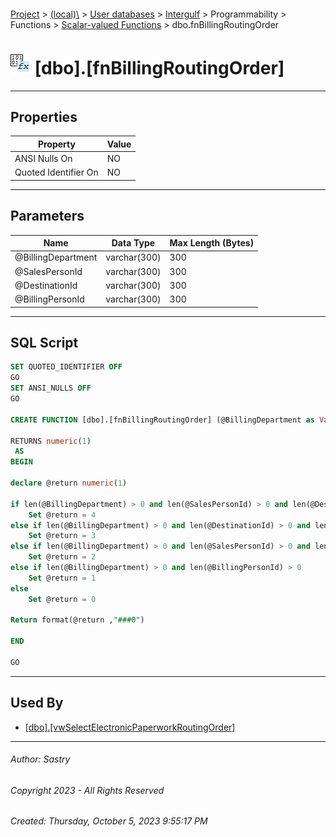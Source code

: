 #### 

[Project](../../../../../../index.md) > [(local)\\](../../../../../index.md) > [User databases](../../../../index.md) > [Intergulf](../../../index.md) > Programmability > Functions > [Scalar-valued Functions](Scalar-valued_Functions.md) > dbo.fnBillingRoutingOrder

# ![Scalar-valued Functions](../../../../../../Images/Function_Scalar32.png) [dbo].[fnBillingRoutingOrder]

---

## <a name="#properties"></a>Properties

| Property | Value |
|---|---|
| ANSI Nulls On | NO |
| Quoted Identifier On | NO |


---

## <a name="#parameters"></a>Parameters

| Name | Data Type | Max Length (Bytes) |
|---|---|---|
| @BillingDepartment | varchar(300) | 300 |
| @SalesPersonId | varchar(300) | 300 |
| @DestinationId | varchar(300) | 300 |
| @BillingPersonId | varchar(300) | 300 |


---

## <a name="#sqlscript"></a>SQL Script

```sql
SET QUOTED_IDENTIFIER OFF
GO
SET ANSI_NULLS OFF
GO

CREATE FUNCTION [dbo].[fnBillingRoutingOrder] (@BillingDepartment as Varchar(300),@SalesPersonId as Varchar(300),@DestinationId as Varchar(300),@BillingPersonId as Varchar(300))

RETURNS numeric(1)
 AS  
BEGIN 

declare @return numeric(1)

if len(@BillingDepartment) > 0 and len(@SalesPersonId) > 0 and len(@DestinationId) > 0 and len(@BillingPersonId) > 0 
	Set @return = 4
else if len(@BillingDepartment) > 0 and len(@DestinationId) > 0 and len(@BillingPersonId) > 0 
	Set @return = 3
else if len(@BillingDepartment) > 0 and len(@SalesPersonId) > 0 and len(@BillingPersonId) > 0 
	Set @return = 2
else if len(@BillingDepartment) > 0 and len(@BillingPersonId) > 0
	Set @return = 1
else
	Set @return = 0

Return format(@return ,"###0")

END

GO

```


---

## <a name="#usedby"></a>Used By

* [[dbo].[vwSelectElectronicPaperworkRoutingOrder]](../../../Views/dbo_vwSelectElectronicPaperworkRoutingOrder.md)


---

###### Author:  Sastry

###### Copyright 2023 - All Rights Reserved

###### Created: Thursday, October 5, 2023 9:55:17 PM

